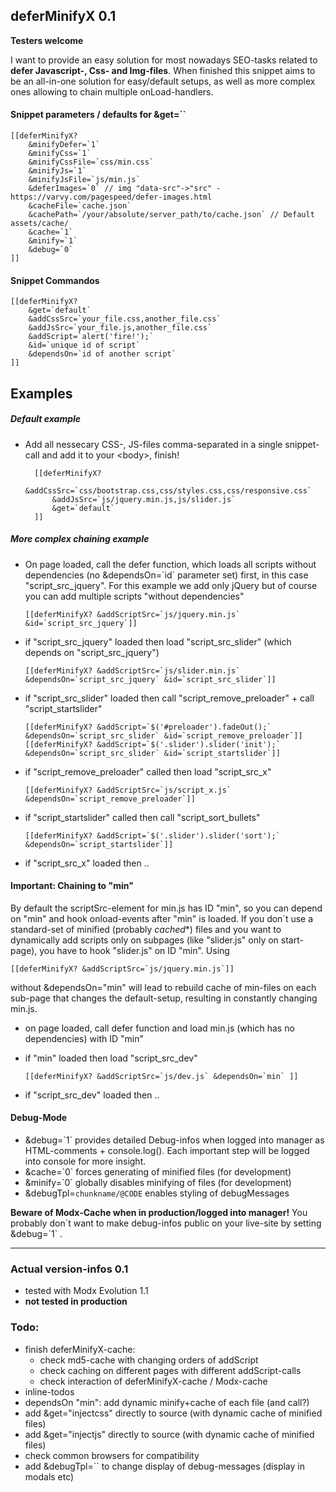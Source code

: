 ## deferMinifyX 0.1

**Testers welcome**

I want to provide an easy solution for most nowadays SEO-tasks related to **defer Javascript-, Css- and Img-files**. When finished this snippet aims to be an all-in-one solution for easy/default setups, as well as more complex ones allowing to chain multiple onLoad-handlers.

#### Snippet parameters / defaults for &get=\`\`
    [[deferMinifyX?
        &minifyDefer=`1`
        &minifyCss=`1`
        &minifyCssFile=`css/min.css`
        &minifyJs=`1`
        &minifyJsFile=`js/min.js`
        &deferImages=`0` // img "data-src"->"src" - https://varvy.com/pagespeed/defer-images.html
        &cacheFile=`cache.json`
        &cachePath=`/your/absolute/server_path/to/cache.json` // Default assets/cache/
        &cache=`1`
        &minify=`1`
        &debug=`0`
    ]]

#### Snippet Commandos
    [[deferMinifyX?
        &get=`default`
        &addCssSrc=`your_file.css,another_file.css`
        &addJsSrc=`your_file.js,another_file.css`
        &addScript=`alert('fire!');`
        &id=`unique id of script`
        &dependsOn=`id of another script`
    ]]

## Examples
##### Default example

- Add all nessecary CSS-, JS-files comma-separated in a single snippet-call and add it to your &lt;body&gt;, finish!


        [[deferMinifyX? 
            &addCssSrc=`css/bootstrap.css,css/styles.css,css/responsive.css`
            &addJsSrc=`js/jquery.min.js,js/slider.js`
            &get=`default`
        ]]

##### More complex chaining example

  - On page loaded, call the defer function, which loads all scripts without dependencies (no &dependsOn=\`id\` parameter set) first, in this case "script_src_jquery". For this example we add only jQuery but of course you can add multiple scripts "without dependencies"
  
        [[deferMinifyX? &addScriptSrc=`js/jquery.min.js` &id=`script_src_jquery`]]
    
  - if "script_src_jquery" loaded then load "script_src_slider" (which depends on "script_src_jquery")
  
        [[deferMinifyX? &addScriptSrc=`js/slider.min.js` &dependsOn=`script_src_jquery` &id=`script_src_slider`]]
        
  - if "script_src_slider" loaded then call "script_remove_preloader" + call "script_startslider"
  
        [[deferMinifyX? &addScript=`$('#preloader').fadeOut();` &dependsOn=`script_src_slider` &id=`script_remove_preloader`]]
        [[deferMinifyX? &addScript=`$('.slider').slider('init');` &dependsOn=`script_src_slider` &id=`script_startslider`]]
    
  - if "script_remove_preloader" called then load "script_src_x"
  
        [[deferMinifyX? &addScriptSrc=`js/script_x.js` &dependsOn=`script_remove_preloader`]]
        
  - if "script_startslider" called then call "script_sort_bullets"
  
        [[deferMinifyX? &addScript=`$('.slider').slider('sort');` &dependsOn=`script_startslider`]]
        
  - if "script_src_x" loaded then ..
  
#### Important: Chaining to "min"

By default the scriptSrc-element for min.js has ID "min", so you can depend on "min" and hook onload-events after "min" is loaded. If you don´t use a standard-set of minified (probably *cached**) files and you want to dynamically add scripts only on subpages (like "slider.js" only on start-page), you have to hook "slider.js" on ID "min". Using 

    [[deferMinifyX? &addScriptSrc=`js/jquery.min.js`]]

without &dependsOn="min" will lead to rebuild cache of min-files on each sub-page that changes the default-setup, resulting in constantly changing min.js.

  - on page loaded, call defer function and load min.js (which has no dependencies) with ID "min"
  - if "min" loaded then load "script_src_dev"
  
        [[deferMinifyX? &addScriptSrc=`js/dev.js` &dependsOn=`min` ]]
    
  - if "script_src_dev" loaded then ..
  
#### Debug-Mode

  - &debug=\`1\` provides detailed Debug-infos when logged into manager as HTML-comments + console.log(). Each important step will be logged into console for more insight.
  - &cache=\`0\` forces generating of minified files (for development)
  - &minify=\`0\` globally disables minifying of files (for development)
  - &debugTpl=`chunkname/@CODE` enables styling of debugMessages

**Beware of Modx-Cache when in production/logged into manager!** You probably don´t want to make debug-infos public on your live-site by setting &debug=\`1\` .

------------------------------------------------------------------

### Actual version-infos 0.1
- tested with Modx Evolution 1.1
- **not tested in production** 

### Todo:
- finish deferMinifyX-cache: 
    - check md5-cache with changing orders of addScript
    - check caching on different pages with different addScript-calls
    - check interaction of deferMinifyX-cache / Modx-cache 
- inline-todos
- dependsOn "min": add dynamic minify+cache of each file (and call?)
- add &get="injectcss" directly to source (with dynamic cache of minified files)
- add &get="injectjs" directly to source (with dynamic cache of minified files)
- check common browsers for compatibility
- add &debugTpl=`` to change display of debug-messages (display in modals etc)